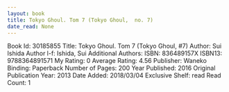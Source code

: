```yaml
---
layout: book
title: Tokyo Ghoul. Tom 7 (Tokyo Ghoul,  no. 7)
date_read: None
---
```


Book Id: 30185855
Title: Tokyo Ghoul. Tom 7 (Tokyo Ghoul, #7)
Author: Sui Ishida
Author l-f: Ishida, Sui
Additional Authors: 
ISBN: 836489157X
ISBN13: 9788364891571
My Rating: 0
Average Rating: 4.56
Publisher: Waneko
Binding: Paperback
Number of Pages: 200
Year Published: 2016
Original Publication Year: 2013
Date Added: 2018/03/04
Exclusive Shelf: read
Read Count: 1

